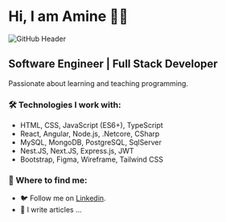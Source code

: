 # Hi, I am Amine 👨‍💻

![GitHub Header](https://github.com/AmineFx/AmineHouari/blob/main/github-header.gif)

## Software Engineer | Full Stack Developer
Passionate about learning and teaching programming.

### 🛠️ Technologies I work with:

- HTML, CSS, JavaScript (ES6+), TypeScript
- React, Angular, Node.js, .Netcore, CSharp
- MySQL, MongoDB, PostgreSQL, SqlServer
- Nest.JS, Next.JS, Express.js, JWT
- Bootstrap, Figma, Wireframe, Tailwind CSS

### 📍 Where to find me:

- 🐦 Follow me on [Linkedin](https://www.linkedin.com/in/amine-houari-ba7b3823b/).
- 📝 I write articles ...
